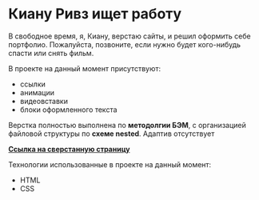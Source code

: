 # Киану Ривз ищет работу

В свободное время, я, Киану, верстаю сайты, и решил оформить себе портфолио. Пожалуйста, позвоните, если нужно будет кого-нибудь спасти или снять фильм.  

В проекте на данный момент присутствуют:
* ссылки
* анимации
* видеовставки
* блоки оформленного текста

Верстка полностью выполнена по **методолгии БЭМ**, с организацией файловой структуры по **схеме nested**.
Адаптив отсутствует

[**Ссылка на сверстанную страницу**](https://red-handed-guy.github.io/Keany-freelancer/)

Технологии использованные в проекте на данный момент:
* HTML
* CSS
